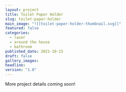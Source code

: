 ```yaml
---
layout: project
title: Toilet Paper Holder
slug: toilet-paper-holder
main_image: "![[toilet-paper-holder-thumbnail.svg]]"
featured: false
categories:
  - laser
  - around the house
  - bathroom
published_date: 2021-10-15
draft: false
gallery_images: 
headline: 
version: "1.0"
---
```


More project details coming soon!